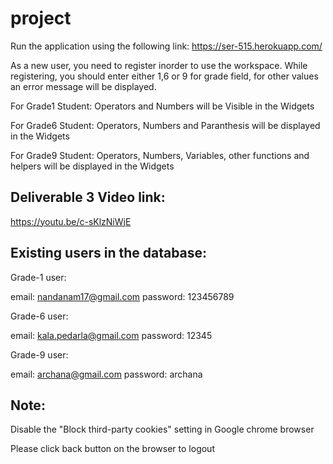 # project

Run the application using the following link:
https://ser-515.herokuapp.com/

As a new user, you need to register inorder to use the workspace. 
While registering, you should enter either 1,6 or 9 for grade field, for other values an error message will be displayed.

For Grade1 Student:
Operators and Numbers will be Visible in the Widgets

For Grade6 Student:
Operators, Numbers and Paranthesis will be displayed in the Widgets

For Grade9 Student:
Operators, Numbers, Variables, other functions and helpers will be displayed in the Widgets


Deliverable 3 Video link: 
---

https://youtu.be/c-sKlzNiWjE


Existing users in the database:
-
Grade-1 user:

email: nandanam17@gmail.com
password: 123456789

Grade-6 user:

email: kala.pedarla@gmail.com
password: 12345

Grade-9 user:

email: archana@gmail.com
password: archana

Note:
--
Disable the "Block third-party cookies" setting in Google chrome browser

Please click back button on the browser to logout 
